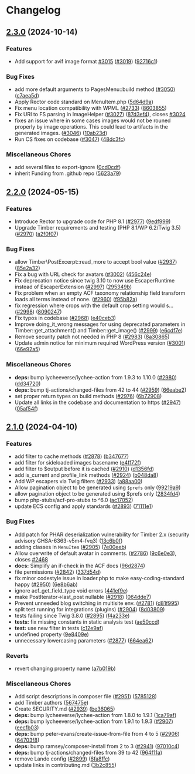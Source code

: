 # Changelog

## [2.3.0](https://github.com/timber/timber/compare/v2.2.0...v2.3.0) (2024-10-14)


### Features

* Add support for avif image format [#3015](https://github.com/timber/timber/issues/3015) ([#3019](https://github.com/timber/timber/issues/3019)) ([92716c1](https://github.com/timber/timber/commit/92716c1b2a9ecee090df9bebfcfcf5acf3192fc5))


### Bug Fixes

* add more default arguments to PagesMenu::build method ([#3050](https://github.com/timber/timber/issues/3050)) ([c7aea5d](https://github.com/timber/timber/commit/c7aea5d9b800836bfa51ef11f2b7493d5a8ce91b))
* Apply Rector code standard on MenuItem.php ([5d64d9a](https://github.com/timber/timber/commit/5d64d9a390664de0e32aa51a7c69c5c4964f9559))
* Fix menu location compatibility with WPML ([#2733](https://github.com/timber/timber/issues/2733)) ([8603855](https://github.com/timber/timber/commit/86038557c683fa65e0564e078c600ea2fc3ea446))
* Fix URI to FS parsing in ImageHelper ([#3027](https://github.com/timber/timber/issues/3027)) ([87d3ef4](https://github.com/timber/timber/commit/87d3ef4e81f55ddb783ad6eb7da4c96ca9c643aa)), closes [#3024](https://github.com/timber/timber/issues/3024)
* fixes an issue where in some cases images would not be rouned properly by image operations. This could lead to artifacts in the generated images. ([#3046](https://github.com/timber/timber/issues/3046)) ([10ab23d](https://github.com/timber/timber/commit/10ab23d5cfcd1b1e777a5f4a65f8e983e272b73d))
* Run CS fixes on codebase ([#3047](https://github.com/timber/timber/issues/3047)) ([48dc3fc](https://github.com/timber/timber/commit/48dc3fc5a9104251f440af6b65f6a622660a91dc))


### Miscellaneous Chores

* add several files to export-ignore ([0cd0cdf](https://github.com/timber/timber/commit/0cd0cdf3e09438f54b8e65bc408b08a98e42cdd7))
* inherit Funding from .github repo ([5623a79](https://github.com/timber/timber/commit/5623a797483542f496df0c3002cc211d9838960e))

## [2.2.0](https://github.com/timber/timber/compare/v2.1.0...v2.2.0) (2024-05-15)


### Features

* Introduce Rector to upgrade code for PHP 8.1 ([#2977](https://github.com/timber/timber/issues/2977)) ([9edf999](https://github.com/timber/timber/commit/9edf999a6d4a12f6a0e96ffaaa38b3e48dc3ea2f))
* Upgrade Timber requirements and testing (PHP 8.1/WP 6.2/Twig 3.5) ([#2970](https://github.com/timber/timber/issues/2970)) ([a2f0f07](https://github.com/timber/timber/commit/a2f0f07e9423f66c1998b3aabccfc2d803512c33))


### Bug Fixes

* allow Timber\PostExcerpt::read_more to accept bool value ([#2937](https://github.com/timber/timber/issues/2937)) ([85e2a32](https://github.com/timber/timber/commit/85e2a32e79616f937a19f1521c1378755c0e5014))
* Fix a bug with URL check for avatars ([#3002](https://github.com/timber/timber/issues/3002)) ([456c24e](https://github.com/timber/timber/commit/456c24e7a438569d9e7fefd351f4f68cd3f7394d))
* Fix deprecation notice since twig 3.10 to now use EscaperRuntime instead of EscaperExtension ([#2997](https://github.com/timber/timber/issues/2997)) ([295349b](https://github.com/timber/timber/commit/295349b0316640014a0841acef0f185bbdb8bd2e))
* Fix problem when an empty ACF taxonomy relationship field transform loads all terms instead of none. ([#2960](https://github.com/timber/timber/issues/2960)) ([f95b82a](https://github.com/timber/timber/commit/f95b82af7cc8fa79ef8e10a75dbf62477b073ada))
* fix regression where crops with the default crop setting would s… ([#2998](https://github.com/timber/timber/issues/2998)) ([8090247](https://github.com/timber/timber/commit/809024798d720fc743fac807431144605bb1cea3))
* Fix typos in codebase ([#2968](https://github.com/timber/timber/issues/2968)) ([e40ceb3](https://github.com/timber/timber/commit/e40ceb3a72c7decaa597f6e2cdb27b4d1f3f5420))
* Improve doing_it_wrong messages for using deprecated parameters in Timber::get_attachment() and Timber::get_image() ([#2999](https://github.com/timber/timber/issues/2999)) ([e6cdf7e](https://github.com/timber/timber/commit/e6cdf7ef584f43de585d0b437cb250179d1a0045))
* Remove security patch not needed in PHP 8 ([#2983](https://github.com/timber/timber/issues/2983)) ([8a30865](https://github.com/timber/timber/commit/8a30865b753b51771b524cf8745f5ee362a7de85))
* Update admin notice for minimum required WordPress version ([#3001](https://github.com/timber/timber/issues/3001)) ([66e92a5](https://github.com/timber/timber/commit/66e92a526622afeb3eba3da52f47db2b8ae6735e))


### Miscellaneous Chores

* **deps:** bump lycheeverse/lychee-action from 1.9.3 to 1.10.0 ([#2980](https://github.com/timber/timber/issues/2980)) ([dd34720](https://github.com/timber/timber/commit/dd3472030a25ee59f760abe95c48c5fabcf54abb))
* **deps:** bump tj-actions/changed-files from 42 to 44 ([#2959](https://github.com/timber/timber/issues/2959)) ([66eabe2](https://github.com/timber/timber/commit/66eabe28a32b40d9eadaae6864c6bf7c3f8144c4))
* set proper return types on build methods ([#2976](https://github.com/timber/timber/issues/2976)) ([6b72908](https://github.com/timber/timber/commit/6b72908d473188aa756d0b8ebb6641fae747e0b4))
* Update all links in the codebase and documentation to https ([#2947](https://github.com/timber/timber/issues/2947)) ([05af54f](https://github.com/timber/timber/commit/05af54f7f5463c737299fb9b0512f79b334d2e94))

## [2.1.0](https://github.com/timber/timber/compare/2.0.0...v2.1.0) (2024-04-10)


### Features

* add  filter to cache methods ([#2878](https://github.com/timber/timber/issues/2878)) ([b347677](https://github.com/timber/timber/commit/b34767750ba5e1e3dc67942d4f42bf0def3e28aa))
* add filter for sideloaded images basename ([e4ff72f](https://github.com/timber/timber/commit/e4ff72f451e11b05887179086e4bb5a82d799184))
* add filter to $output before it is cached ([#2910](https://github.com/timber/timber/issues/2910)) ([d1356fd](https://github.com/timber/timber/commit/d1356fd550ccb9b2f9679789e345e22283f8c33c))
* add is_current and profile_link methods ([#2924](https://github.com/timber/timber/issues/2924)) ([b048da8](https://github.com/timber/timber/commit/b048da899df98ecdcfc8a04c25819fec489251a2))
* Add WP escapers via Twig filters ([#2933](https://github.com/timber/timber/issues/2933)) ([a88aa00](https://github.com/timber/timber/commit/a88aa006fe18cc329170859707462c6a1927b500))
* Allow pagination object to be generated using `$prefs` only ([99219a9](https://github.com/timber/timber/commit/99219a97f328ff5369510996c5cc0d15d551e42e))
* allow pagination object to be generated using $prefs only ([2834fd4](https://github.com/timber/timber/commit/2834fd457375f4e8467839505cdd91fe5198c39c))
* bump php-stubs/acf-pro-stubs to ^6.0 ([ac17052](https://github.com/timber/timber/commit/ac17052787d2d97eb0f37d477ea14e15b74b00f7))
* update ECS config and apply standards ([#2893](https://github.com/timber/timber/issues/2893)) ([71111e1](https://github.com/timber/timber/commit/71111e1dc0eabc78b11f45b095c638fa45374044))


### Bug Fixes

* Add patch for PHAR deserialization vulnerability for Timber 2.x (security advisory GHSA-6363-v5m4-fvq3) ([13c6b0f](https://github.com/timber/timber/commit/13c6b0f60346304f2eed4da1e0bb51566518de4a))
* adding classes in `MenuItem` ([#2905](https://github.com/timber/timber/issues/2905)) ([7e00eeb](https://github.com/timber/timber/commit/7e00eeba682e54f13a9064359306580e0e628f52))
* Allow overwrite of default avatar in comments. ([#2786](https://github.com/timber/timber/issues/2786)) ([9c6e0e3](https://github.com/timber/timber/commit/9c6e0e3035b6312de63609c65a7d38b5735d8721)), closes [#2468](https://github.com/timber/timber/issues/2468)
* **docs:** Simplify an if-check in the ACF docs ([96d2874](https://github.com/timber/timber/commit/96d287470a16cab3cc4b14aa373c88423816b3cb))
* file permissions ([#2842](https://github.com/timber/timber/issues/2842)) ([337d54d](https://github.com/timber/timber/commit/337d54d2727d3c1a511377e1b1a3c367a6ed006b))
* fix minor codestyle issue in loader.php to make easy-coding-standard happy ([#2950](https://github.com/timber/timber/issues/2950)) ([6e8b6ab](https://github.com/timber/timber/commit/6e8b6ab375df317207ea658cccb12cfb4710e64b))
* ignore acf_get_field_type void errors ([441ef9e](https://github.com/timber/timber/commit/441ef9e82478cb250373938972bc09c0c1acf154))
* make PostIterator-&gt;last_post nullable ([#2918](https://github.com/timber/timber/issues/2918)) ([064dde7](https://github.com/timber/timber/commit/064dde77998288c10cd39c26914a7e5ea934e04b))
* Prevent unneeded blog switching in multisite env. ([#2781](https://github.com/timber/timber/issues/2781)) ([d81f995](https://github.com/timber/timber/commit/d81f9951ae41b27e1134b8bf6ae7354a9bae0546))
* split test running for integrations (plugins) ([#2904](https://github.com/timber/timber/issues/2904)) ([8d03809](https://github.com/timber/timber/commit/8d03809fe2ded38f497dab7c2347fa48a8de10b9))
* tests failing since Twig 3.8.0 ([#2895](https://github.com/timber/timber/issues/2895)) ([f4a233e](https://github.com/timber/timber/commit/f4a233ec6b3afacee5db592725090d775d654de1))
* **tests:** fix missing constants in static analysis test ([ae50ccd](https://github.com/timber/timber/commit/ae50ccd25db099d18a93c96b20ecfc82e86a5c58))
* **test:** use new filter in tests ([c12e9af](https://github.com/timber/timber/commit/c12e9af6027f5bed6c418c2c933c3492e7d68d3e))
* undefined property ([9e8409e](https://github.com/timber/timber/commit/9e8409e69985925e256d7d48bb855dd95708f84f))
* unnecessary lowercasing parameters ([#2877](https://github.com/timber/timber/issues/2877)) ([664ea62](https://github.com/timber/timber/commit/664ea625504a0d781ac2efeb5e2b8a39c5ac3e70))


### Reverts

* revert changing property name ([a7b019b](https://github.com/timber/timber/commit/a7b019b75d5358c35b4237c39817d5a830e8dce2))


### Miscellaneous Chores

* Add script descriptions in composer file ([#2951](https://github.com/timber/timber/issues/2951)) ([5785128](https://github.com/timber/timber/commit/5785128c1fbb817e146bbf5fdecc270c1856bae8))
* add Timber authors ([567475e](https://github.com/timber/timber/commit/567475eb396eec7d3c80715e7db7880d2875f338))
* Create SECURITY.md ([#2939](https://github.com/timber/timber/issues/2939)) ([be36065](https://github.com/timber/timber/commit/be360651eedad4e99a59d185ecaf04d7ab6a3b11))
* **deps:** bump lycheeverse/lychee-action from 1.8.0 to 1.9.1 ([1ca79af](https://github.com/timber/timber/commit/1ca79aff20b5ac821cded348a2e4ed151bb58777))
* **deps:** bump lycheeverse/lychee-action from 1.9.1 to 1.9.3 ([#2907](https://github.com/timber/timber/issues/2907)) ([eecfb03](https://github.com/timber/timber/commit/eecfb039dd7fbf3020cdf0310f6f96b6306616b0))
* **deps:** bump peter-evans/create-issue-from-file from 4 to 5 ([#2906](https://github.com/timber/timber/issues/2906)) ([64703f8](https://github.com/timber/timber/commit/64703f86ae16d68b5706cd3bfd001a34ec821153))
* **deps:** bump ramsey/composer-install from 2 to 3 ([#2941](https://github.com/timber/timber/issues/2941)) ([97010c4](https://github.com/timber/timber/commit/97010c47a27788c262b214a62d69a530a802b6c0))
* **deps:** bump tj-actions/changed-files from 39 to 42 ([964f11a](https://github.com/timber/timber/commit/964f11aa496f577179e03f1afadbd1da1e7a5d1b))
* remove Lando config ([#2899](https://github.com/timber/timber/issues/2899)) ([6fa8ffc](https://github.com/timber/timber/commit/6fa8ffcdb51d286169b47e29ddf54f26568da95a))
* update links in contributing.md ([3b2c855](https://github.com/timber/timber/commit/3b2c855495b7877a6967537c68054aaebf972eea))
